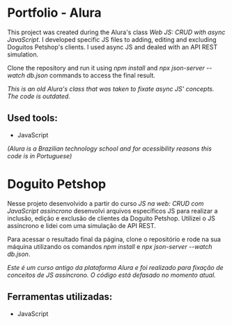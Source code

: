 # Portfolio - Alura

This project was created during the Alura's class *Web JS: CRUD with async JavaScript*. I developed specific JS files to adding, editing and excluding Doguitos Petshop's clients. I used async JS and dealed with an API REST simulation.

Clone the repository and run it using *npm install* and *npx json-server --watch db.json* commands to access the final result.

*This is an old Alura's class that was taken to fixate async JS' concepts. The code is outdated.*

## Used tools:

* JavaScript

*(Alura is a Brazilian technology school and for acessibility reasons this code is in Portuguese)*

#

# Doguito Petshop

Nesse projeto desenvolvido a partir do curso *JS na web: CRUD com JavaScript assíncrono* desenvolvi arquivos específicos JS para realizar a inclusão, edição e exclusão de clientes da Doguito Petshop. Utilizei o JS assíncrono e lidei com uma simulação de API REST. 

Para acessar o resultado final da página, clone o repositório e rode na sua máquina utilizando os comandos *npm install* e *npx json-server --watch db.json*.

*Este é um curso antigo da plataforma Alura e foi realizado para fixação de conceitos de JS assíncrono. O código está defasado no momento atual.*

## Ferramentas utilizadas:

* JavaScript
